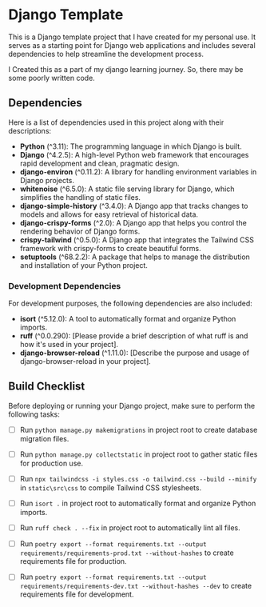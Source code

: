# Django Template

This is a Django template project that I have created for my personal use. It serves as a starting point for Django web
applications and includes several dependencies to help streamline the development process.

I Created this as a part of my django learning journey. So, there may be some poorly written code.

## Dependencies

Here is a list of dependencies used in this project along with their descriptions:

- **Python** (^3.11): The programming language in which Django is built.
- **Django** (^4.2.5): A high-level Python web framework that encourages rapid development and clean, pragmatic design.
- **django-environ** (^0.11.2): A library for handling environment variables in Django projects.
- **whitenoise** (^6.5.0): A static file serving library for Django, which simplifies the handling of static files.
- **django-simple-history** (^3.4.0): A Django app that tracks changes to models and allows for easy retrieval of
  historical data.
- **django-crispy-forms** (^2.0): A Django app that helps you control the rendering behavior of Django forms.
- **crispy-tailwind** (^0.5.0): A Django app that integrates the Tailwind CSS framework with crispy-forms to create
  beautiful forms.
- **setuptools** (^68.2.2): A package that helps to manage the distribution and installation of your Python project.

### Development Dependencies

For development purposes, the following dependencies are also included:

- **isort** (^5.12.0): A tool to automatically format and organize Python imports.
- **ruff** (^0.0.290): [Please provide a brief description of what ruff is and how it's used in your project].
- **django-browser-reload** (^1.11.0): [Describe the purpose and usage of django-browser-reload in your project].

## Build Checklist

Before deploying or running your Django project, make sure to perform the following tasks:

- [ ] Run `python manage.py makemigrations` in project root to create database migration files.
- [ ] Run `python manage.py collectstatic` in project root to gather static files for production use.
- [ ] Run `npx tailwindcss -i styles.css -o tailwind.css --build --minify` in `static\src\css` to compile Tailwind CSS
  stylesheets.
- [ ] Run `isort .` in project root to automatically format and organize Python imports.
- [ ] Run `ruff check . --fix` in project root to automatically lint all files.
- [ ] Run `poetry export --format requirements.txt --output requirements/requirements-prod.txt --without-hashes` to
  create requirements file for production.
- [ ] Run `poetry export --format requirements.txt --output requirements/requirements-dev.txt --without-hashes --dev` to
  create requirements file for development.



